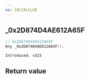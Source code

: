 ```yaml
---
ns: SOCIALCLUB
---
```

## _0x2D874D4AE612A65F

```c
// 0x2D874D4AE612A65F
Any _0x2D874D4AE612A65F();
```

```
Introduced: v323
```


## Return value
